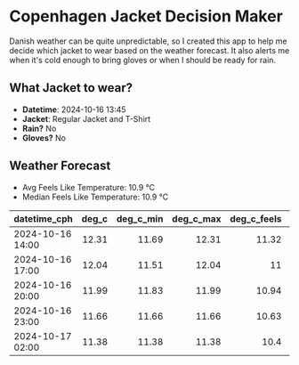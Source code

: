 
# Copenhagen Jacket Decision Maker

Danish weather can be quite unpredictable, so I created this app to help me decide which jacket to wear based on the weather forecast. 
It also alerts me when it's cold enough to bring gloves or when I should be ready for rain.

## What Jacket to wear?

- **Datetime**: 2024-10-16 13:45
- **Jacket**: Regular Jacket and T-Shirt
- **Rain?** No
- **Gloves?** No

## Weather Forecast
- Avg Feels Like Temperature: 10.9 °C
- Median Feels Like Temperature: 10.9 °C

| datetime_cph     |   deg_c |   deg_c_min |   deg_c_max |   deg_c_feels | weather   | wind   | rain   |
|:-----------------|--------:|------------:|------------:|--------------:|:----------|:-------|:-------|
| 2024-10-16 14:00 |   12.31 |       11.69 |       12.31 |         11.32 | Clouds    | High   | None   |
| 2024-10-16 17:00 |   12.04 |       11.51 |       12.04 |         11    | Clouds    | High   | None   |
| 2024-10-16 20:00 |   11.99 |       11.83 |       11.99 |         10.94 | Clouds    | High   | None   |
| 2024-10-16 23:00 |   11.66 |       11.66 |       11.66 |         10.63 | Clouds    | High   | None   |
| 2024-10-17 02:00 |   11.38 |       11.38 |       11.38 |         10.4  | Clouds    | High   | None   |
        